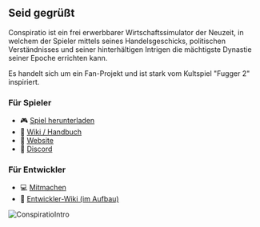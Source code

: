 ## Seid gegrüßt

Conspiratio ist ein frei erwerbbarer Wirtschaftssimulator der Neuzeit, in welchem der Spieler mittels seines Handelsgeschicks, politischen Verständnisses und seiner hinterhältigen Intrigen die mächtigste Dynastie seiner Epoche errichten kann.

Es handelt sich um ein Fan-Projekt und ist stark vom Kultspiel "Fugger 2" inspiriert.

### Für Spieler

- :video_game: [Spiel herunterladen](https://github.com/Conspiratio/Conspiratio.WinForms/releases)
- :book: [Wiki / Handbuch](https://github.com/Conspiratio/Conspiratio.Wiki/wiki/1.-Hauptmen%C3%BC)
- :small_blue_diamond: [Website](https://conspiratio.net)
- :small_blue_diamond: [Discord](https://discord.gg/dxkC5DPgRY)

### Für Entwickler

- :computer: [Mitmachen](https://github.com/Conspiratio/Conspiratio.Lib#mitmachen)
- :book: [Entwickler-Wiki (im Aufbau)](https://github.com/Conspiratio/Conspiratio.WinForms/wiki)

![ConspiratioIntro](https://user-images.githubusercontent.com/26973123/204272643-76dc8ba8-5500-437b-bb94-2815522845fe.jpg)
